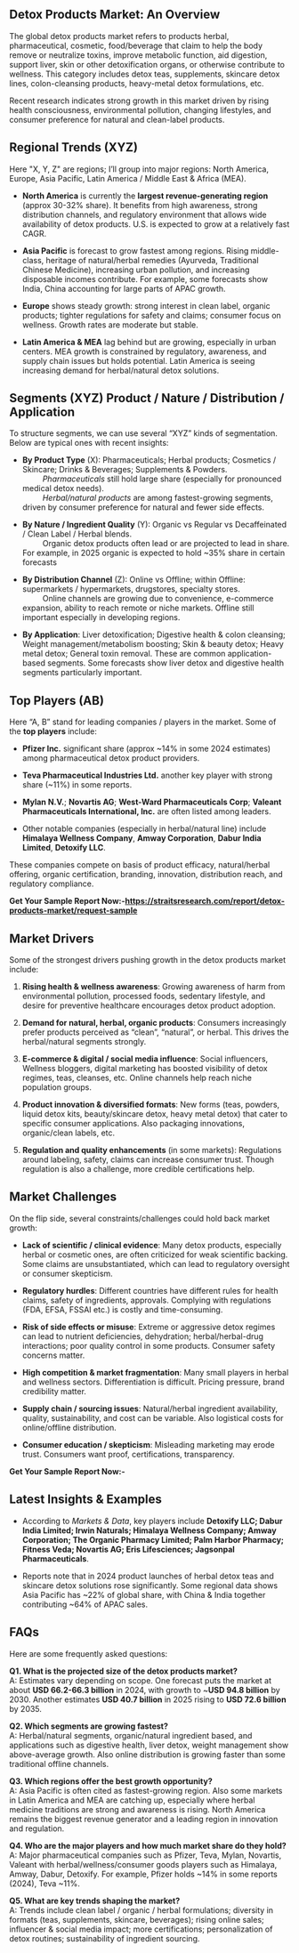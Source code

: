 <h2 data-start="261" data-end="298">Detox Products Market: An Overview</h2>
<p data-start="300" data-end="721">The global detox products market refers to products herbal, pharmaceutical, cosmetic, food/beverage that claim to help the body remove or neutralize toxins, improve metabolic function, aid digestion, support liver, skin or other detoxification organs, or otherwise contribute to wellness. This category includes detox teas, supplements, skincare detox lines, colon-cleansing products, heavy-metal detox formulations, etc.</p>
<p data-start="723" data-end="924">Recent research indicates strong growth in this market driven by rising health consciousness, environmental pollution, changing lifestyles, and consumer preference for natural and clean-label products.</p>
<h2 data-start="1590" data-end="1614">Regional Trends (XYZ)</h2>
<p data-start="1616" data-end="1755">Here "X, Y, Z" are regions; I&rsquo;ll group into major regions: North America, Europe, Asia Pacific, Latin America / Middle East &amp; Africa (MEA).</p>
<ul data-start="1757" data-end="2980">
<li data-start="1757" data-end="2085">
<p data-start="1759" data-end="2085"><strong data-start="1759" data-end="1776">North America</strong> is currently the <strong data-start="1794" data-end="1831">largest revenue-generating region</strong> (approx 30-32% share). It benefits from high awareness, strong distribution channels, and regulatory environment that allows wide availability of detox products. U.S. is expected to grow at a relatively fast CAGR.&nbsp;</p>
</li>
<li data-start="2086" data-end="2449">
<p data-start="2088" data-end="2449"><strong data-start="2088" data-end="2104">Asia Pacific</strong> is forecast to grow fastest among regions. Rising middle-class, heritage of natural/herbal remedies (Ayurveda, Traditional Chinese Medicine), increasing urban pollution, and increasing disposable incomes contribute. For example, some forecasts show India, China accounting for large parts of APAC growth.&nbsp;</p>
</li>
<li data-start="2450" data-end="2682">
<p data-start="2452" data-end="2682"><strong data-start="2452" data-end="2462">Europe</strong> shows steady growth: strong interest in clean label, organic products; tighter regulations for safety and claims; consumer focus on wellness. Growth rates are moderate but stable.&nbsp;</p>
</li>
<li data-start="2683" data-end="2980">
<p data-start="2685" data-end="2980"><strong data-start="2685" data-end="2708">Latin America &amp; MEA</strong> lag behind but are growing, especially in urban centers. MEA growth is constrained by regulatory, awareness, and supply chain issues but holds potential. Latin America is seeing increasing demand for herbal/natural detox solutions.&nbsp;</p>
</li>
</ul>
<h2 data-start="2987" data-end="3052">Segments (XYZ) Product / Nature / Distribution / Application</h2>
<p data-start="3054" data-end="3169">To structure segments, we can use several &ldquo;XYZ&rdquo; kinds of segmentation. Below are typical ones with recent insights:</p>
<ul data-start="3171" data-end="4623">
<li data-start="3171" data-end="3608">
<p data-start="3173" data-end="3608"><strong data-start="3173" data-end="3192">By Product Type</strong> (X): Pharmaceuticals; Herbal products; Cosmetics / Skincare; Drinks &amp; Beverages; Supplements &amp; Powders.<br data-start="3296" data-end="3299" /> &emsp; &emsp; <em data-start="3305" data-end="3322">Pharmaceuticals</em> still hold large share (especially for pronounced medical detox needs).&nbsp;<br data-start="3432" data-end="3435" /> &emsp; &emsp; <em data-start="3441" data-end="3466">Herbal/natural products</em> are among fastest-growing segments, driven by consumer preference for natural and fewer side effects.</p>
</li>
<li data-start="3610" data-end="3917">
<p data-start="3612" data-end="3917"><strong data-start="3612" data-end="3646">By Nature / Ingredient Quality</strong> (Y): Organic vs Regular vs Decaffeinated / Clean Label / Herbal blends.<br data-start="3718" data-end="3721" /> &emsp; &emsp; Organic detox products often lead or are projected to lead in share. For example, in 2025 organic is expected to hold ~35% share in certain forecasts</p>
</li>
<li data-start="3919" data-end="4267">
<p data-start="3921" data-end="4267"><strong data-start="3921" data-end="3948">By Distribution Channel</strong> (Z): Online vs Offline; within Offline: supermarkets / hypermarkets, drugstores, specialty stores.<br data-start="4047" data-end="4050" /> &emsp; &emsp; Online channels are growing due to convenience, e-commerce expansion, ability to reach remote or niche markets. Offline still important especially in developing regions.&nbsp;</p>
</li>
<li data-start="4269" data-end="4623">
<p data-start="4271" data-end="4623"><strong data-start="4271" data-end="4289">By Application</strong>: Liver detoxification; Digestive health &amp; colon cleansing; Weight management/metabolism boosting; Skin &amp; beauty detox; Heavy metal detox; General toxin removal. These are common application-based segments. Some forecasts show liver detox and digestive health segments particularly important.&nbsp;</p>
</li>
</ul>
<h2 data-start="4630" data-end="4649">Top Players (AB)</h2>
<p data-start="4651" data-end="4752">Here &ldquo;A, B&rdquo; stand for leading companies / players in the market. Some of the <strong data-start="4728" data-end="4743">top players</strong> include:</p>
<ul data-start="4754" data-end="5465">
<li data-start="4754" data-end="4916">
<p data-start="4756" data-end="4916"><strong data-start="4756" data-end="4771">Pfizer Inc.</strong> significant share (approx ~14% in some 2024 estimates) among pharmaceutical detox product providers.</p>
</li>
<li data-start="4917" data-end="5063">
<p data-start="4919" data-end="5063"><strong data-start="4919" data-end="4958">Teva Pharmaceutical Industries Ltd.</strong> another key player with strong share (~11%) in some reports.</p>
</li>
<li data-start="5064" data-end="5256">
<p data-start="5066" data-end="5256"><strong data-start="5066" data-end="5080">Mylan N.V.</strong>; <strong data-start="5082" data-end="5097">Novartis AG</strong>; <strong data-start="5099" data-end="5133">West-Ward Pharmaceuticals Corp</strong>; <strong data-start="5135" data-end="5182">Valeant Pharmaceuticals International, Inc.</strong> are often listed among leaders.&nbsp;</p>
</li>
<li data-start="5257" data-end="5465">
<p data-start="5259" data-end="5465">Other notable companies (especially in herbal/natural line) include <strong data-start="5327" data-end="5356">Himalaya Wellness Company</strong>, <strong data-start="5358" data-end="5379">Amway Corporation</strong>, <strong data-start="5381" data-end="5404">Dabur India Limited</strong>, <strong data-start="5406" data-end="5422">Detoxify LLC</strong>.&nbsp;</p>
</li>
</ul>
<p data-start="5467" data-end="5637">These companies compete on basis of product efficacy, natural/herbal offering, organic certification, branding, innovation, distribution reach, and regulatory compliance.</p>
<p data-start="5467" data-end="5637"><strong>Get Your Sample Report Now:-<a href="https://straitsresearch.com/report/detox-products-market/request-sample">https://straitsresearch.com/report/detox-products-market/request-sample</a>&nbsp;</strong></p>
<h2 data-start="5644" data-end="5661">Market Drivers</h2>
<p data-start="5663" data-end="5745">Some of the strongest drivers pushing growth in the detox products market include:</p>
<ol data-start="5747" data-end="7026">
<li data-start="5747" data-end="5997">
<p data-start="5750" data-end="5997"><strong data-start="5750" data-end="5788">Rising health &amp; wellness awareness</strong>: Growing awareness of harm from environmental pollution, processed foods, sedentary lifestyle, and desire for preventive healthcare encourages detox product adoption.&nbsp;</p>
</li>
<li data-start="5999" data-end="6226">
<p data-start="6002" data-end="6226"><strong data-start="6002" data-end="6050">Demand for natural, herbal, organic products</strong>: Consumers increasingly prefer products perceived as &ldquo;clean&rdquo;, &ldquo;natural&rdquo;, or herbal. This drives the herbal/natural segments strongly.&nbsp;</p>
</li>
<li data-start="6228" data-end="6494">
<p data-start="6231" data-end="6494"><strong data-start="6231" data-end="6280">E-commerce &amp; digital / social media influence</strong>: Social influencers, Wellness bloggers, digital marketing has boosted visibility of detox regimes, teas, cleanses, etc. Online channels help reach niche population groups.</p>
</li>
<li data-start="6496" data-end="6774">
<p data-start="6499" data-end="6774"><strong data-start="6499" data-end="6543">Product innovation &amp; diversified formats</strong>: New forms (teas, powders, liquid detox kits, beauty/skincare detox, heavy metal detox) that cater to specific consumer applications. Also packaging innovations, organic/clean labels, etc.&nbsp;</p>
</li>
<li data-start="6776" data-end="7026">
<p data-start="6779" data-end="7026"><strong data-start="6779" data-end="6818">Regulation and quality enhancements</strong> (in some markets): Regulations around labeling, safety, claims can increase consumer trust. Though regulation is also a challenge, more credible certifications help.&nbsp;</p>
</li>
</ol>
<h2 data-start="7033" data-end="7053">Market Challenges</h2>
<p data-start="7055" data-end="7134">On the flip side, several constraints/challenges could hold back market growth:</p>
<ul data-start="7136" data-end="8432">
<li data-start="7136" data-end="7426">
<p data-start="7138" data-end="7426"><strong data-start="7138" data-end="7180">Lack of scientific / clinical evidence</strong>: Many detox products, especially herbal or cosmetic ones, are often criticized for weak scientific backing. Some claims are unsubstantiated, which can lead to regulatory oversight or consumer skepticism.&nbsp;</p>
</li>
<li data-start="7428" data-end="7670">
<p data-start="7430" data-end="7670"><strong data-start="7430" data-end="7452">Regulatory hurdles</strong>: Different countries have different rules for health claims, safety of ingredients, approvals. Complying with regulations (FDA, EFSA, FSSAI etc.) is costly and time-consuming.&nbsp;</p>
</li>
<li data-start="7672" data-end="7940">
<p data-start="7674" data-end="7940"><strong data-start="7674" data-end="7708">Risk of side effects or misuse</strong>: Extreme or aggressive detox regimes can lead to nutrient deficiencies, dehydration; herbal/herbal-drug interactions; poor quality control in some products. Consumer safety concerns matter.&nbsp;</p>
</li>
<li data-start="7942" data-end="8115">
<p data-start="7944" data-end="8115"><strong data-start="7944" data-end="7987">High competition &amp; market fragmentation</strong>: Many small players in herbal and wellness sectors. Differentiation is difficult. Pricing pressure, brand credibility matter.</p>
</li>
<li data-start="8117" data-end="8302">
<p data-start="8119" data-end="8302"><strong data-start="8119" data-end="8153">Supply chain / sourcing issues</strong>: Natural/herbal ingredient availability, quality, sustainability, and cost can be variable. Also logistical costs for online/offline distribution.</p>
</li>
<li data-start="8304" data-end="8432">
<p data-start="8306" data-end="8432"><strong data-start="8306" data-end="8341">Consumer education / skepticism</strong>: Misleading marketing may erode trust. Consumers want proof, certifications, transparency.</p>
</li>
</ul>
<p><strong>Get Your Sample Report Now:-</strong></p>
<h2 data-start="8439" data-end="8468">Latest Insights &amp; Examples</h2>
<ul data-start="8470" data-end="9072">
<li data-start="8470" data-end="8790">
<p data-start="8472" data-end="8790">According to <em data-start="8485" data-end="8501">Markets &amp; Data</em>, key players include <strong data-start="8523" data-end="8747">Detoxify LLC; Dabur India Limited; Irwin Naturals; Himalaya Wellness Company; Amway Corporation; The Organic Pharmacy Limited; Palm Harbor Pharmacy; Fitness Veda; Novartis AG; Eris Lifesciences; Jagsonpal Pharmaceuticals</strong>.&nbsp;</p>
</li>
<li data-start="8791" data-end="9072">
<p data-start="8793" data-end="9072">Reports note that in 2024 product launches of herbal detox teas and skincare detox solutions rose significantly. Some regional data shows Asia Pacific has ~22% of global share, with China &amp; India together contributing ~64% of APAC sales.&nbsp;</p>
</li>
</ul>
<h2 data-start="9079" data-end="9086">FAQs</h2>
<p data-start="9088" data-end="9129">Here are some frequently asked questions:</p>
<p data-start="9131" data-end="9523"><strong data-start="9131" data-end="9195">Q1. What is the projected size of the detox products market?</strong><br data-start="9195" data-end="9198" /> A: Estimates vary depending on scope. One forecast puts the market at about <strong data-start="9274" data-end="9299">USD 66.2-66.3 billion</strong> in 2024, with growth to ~<strong data-start="9325" data-end="9345">USD 94.8 billion</strong> by 2030.&nbsp;Another estimates <strong data-start="9413" data-end="9433">USD 40.7 billion</strong> in 2025 rising to <strong data-start="9452" data-end="9472">USD 72.6 billion</strong> by 2035.</p>
<p data-start="9525" data-end="9818"><strong data-start="9525" data-end="9568">Q2. Which segments are growing fastest?</strong><br data-start="9568" data-end="9571" /> A: Herbal/natural segments, organic/natural ingredient based, and applications such as digestive health, liver detox, weight management show above-average growth. Also online distribution is growing faster than some traditional offline channels.</p>
<p data-start="9820" data-end="10181"><strong data-start="9820" data-end="9876">Q3. Which regions offer the best growth opportunity?</strong><br data-start="9876" data-end="9879" /> A: Asia Pacific is often cited as fastest-growing region. Also some markets in Latin America and MEA are catching up, especially where herbal medicine traditions are strong and awareness is rising. North America remains the biggest revenue generator and a leading region in innovation and regulation.</p>
<p data-start="10183" data-end="10533"><strong data-start="10183" data-end="10256">Q4. Who are the major players and how much market share do they hold?</strong><br data-start="10256" data-end="10259" /> A: Major pharmaceutical companies such as Pfizer, Teva, Mylan, Novartis, Valeant with herbal/wellness/consumer goods players such as Himalaya, Amway, Dabur, Detoxify. For example, Pfizer holds ~14% in some reports (2024), Teva ~11%.&nbsp;</p>
<p data-start="10535" data-end="10862"><strong data-start="10535" data-end="10582">Q5. What are key trends shaping the market?</strong><br data-start="10582" data-end="10585" /> A: Trends include clean label / organic / herbal formulations; diversity in formats (teas, supplements, skincare, beverages); rising online sales; influencer &amp; social media impact; more certifications; personalization of detox routines; sustainability of ingredient sourcing.</p>
